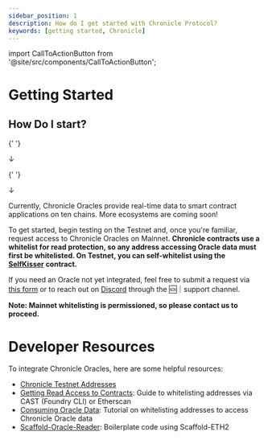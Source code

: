 ```yaml
---
sidebar_position: 1
description: How do I get started with Chronicle Protocol?
keywords: [getting started, Chronicle]
---
```

import CallToActionButton from '@site/src/components/CallToActionButton';

# Getting Started
## How Do I start?

<div>
  <CallToActionButton
    style={{
      display: 'inline-block !important',
    }}
    icon="material-symbols:counter-1"
    color="black"
    target="_blank"
    link="Guides/whitelistAddress"
    text="Explore Chronicle Oracles on Testnet"
  />

{' '}

<div
  style={{
    display: 'flex',
    justifyContent: 'center',
    fontSize: '3em',
  }}
>
  <p>↓</p>
</div>

{' '}

<CallToActionButton
  icon="material-symbols:counter-2"
  color="black"
  target="_blank"
  link="https://chroniclelabs.org/dashboard"
  text="Integrate Chronicle Oracles on Mainnet"
/>

  <div
    style={{
      display: 'flex',
      justifyContent: 'center',
      fontSize: '3em',
    }}
  >
    <p>↓</p>
  </div>
</div>

<CallToActionButton
  icon="material-symbols:counter-3"
  color="black"
  target="_blank"
  link="https://forms.gle/EANjn7THKKieSYaF7"
  text="Request a New Oracle/Chain"
/>
Currently, Chronicle Oracles provide real-time data to smart contract applications on ten chains. More ecosystems are coming soon!


To get started, begin testing on the Testnet and, once you're familiar, request access to Chronicle Oracles on Mainnet. **Chronicle contracts use a whitelist for read protection, so any address accessing Oracle data must first be whitelisted. On Testnet, you can self-whitelist using the [SelfKisser](https://github.com/chronicleprotocol/self-kisser) contract.**

If you need an Oracle not yet integrated, feel free to submit a request via [this form](https://forms.gle/EANjn7THKKieSYaF7) or to reach out on [Discord](https://discord.com/invite/CjgvJ9EspJ) through the 🆘｜support channel. 

**Note: Mainnet whitelisting is permissioned, so please contact us to proceed.**

# Developer Resources
To integrate Chronicle Oracles, here are some helpful resources:

- [Chronicle Testnet Addresses](../Developers/testnet.md)
- [Getting Read Access to Contracts](docs/Developers/Guides/whitelistAddress.md): Guide to whitelisting addresses via CAST (Foundry CLI) or Etherscan
- [Consuming Oracle Data](../Developers/tutorials/Remix.md): Tutorial on whitelisting addresses to access Chronicle Oracle data
- [Scaffold-Oracle-Reader](../Developers/tutorials/boilerplate.md): Boilerplate code using Scaffold-ETH2